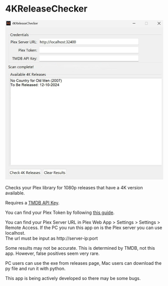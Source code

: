 # 4KReleaseChecker
![4KReleaseChecker](4KReleaseCheckerScreenshot.jpg)  
  
Checks your Plex library for 1080p releases that have a 4K version available.  
  
Requires a [TMDB API Key](https://developer.themoviedb.org/docs/getting-started).  
  
You can find your Plex Token by following [this guide](https://support.plex.tv/articles/204059436-finding-an-authentication-token-x-plex-token/).  
  
You can find your Plex Server URL in Plex Web App > Settings > Settings > Remote Access. If the PC you run this app on is the Plex server you can use localhost.  
The url must be input as http://server-ip:port  
  
Some results may not be accurate. This is determined by TMDB, not this app. However, false positives seem very rare.  
  
PC users can use the exe from releases page, Mac users can download the py file and run it with python.  
  
This app is being actively developed so there may be some bugs.
